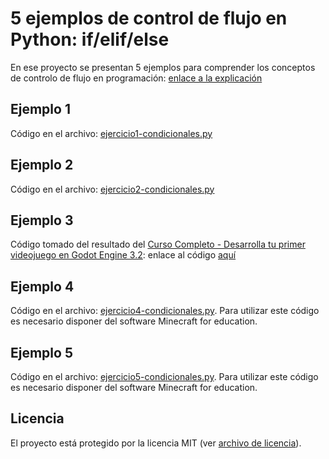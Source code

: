 # 5 ejemplos de control de flujo en Python: if/elif/else
En ese proyecto se presentan 5 ejemplos para comprender los conceptos de controlo de flujo en programación: [enlace a la explicación](https://www.youtube.com/channel/UCTkWxKrxcsldWFRGPeAsi3g)



## Ejemplo 1

Código en el archivo: [ejercicio1-condicionales.py](https://github.com/raformatico/5-ejemplos-if-elif-else/blob/master/ejercicio1-condicionales.py)

## Ejemplo 2

Código en el archivo: [ejercicio2-condicionales.py](https://github.com/raformatico/5-ejemplos-if-elif-else/blob/master/ejercicio2-condicionales.py)

## Ejemplo 3

Código tomado del resultado del [Curso Completo - Desarrolla tu primer videojuego en Godot Engine 3.2](https://www.youtube.com/watch?v=1wSwA1cYzIA): enlace al código [aquí](https://github.com/raformatico/Rafanoid)

## Ejemplo 4

Código en el archivo: [ejercicio4-condicionales.py](https://github.com/raformatico/5-ejemplos-if-elif-else/blob/master/ejercicio4-condicionales.py). Para utilizar este código es necesario disponer del software Minecraft for education.

## Ejemplo 5

Código en el archivo: [ejercicio5-condicionales.py](https://github.com/raformatico/5-ejemplos-if-elif-else/blob/master/ejercicio5-condicionales.py). Para utilizar este código es necesario disponer del software Minecraft for education.



## Licencia

El proyecto está protegido por la licencia MIT (ver [archivo de licencia](https://github.com/raformatico/5-ejemplos-if-elif-else/blob/master/LICENSE)).